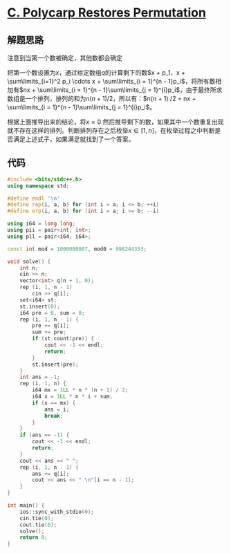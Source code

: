 

# [C. Polycarp Restores Permutation](https://codeforces.com/problemset/problem/1141/C)

## 解题思路

注意到当第一个数被确定，其他数都会确定

把第一个数设置为$x$，通过给定数组$q$的计算剩下的数$x + p_1、x + \sum\limits_{i=1}^2 p_i \cdots x + \sum\limits_{i = 1}^{n - 1}p_i$，将所有数相加有$nx + \sum\limits_{i = 1}^{n - 1}\sum\limits_{j = 1}^{i}p_i$，由于最终所求数组是一个排列，排列的和为$n(n + 1) / 2$，所以有：$n(n + 1) /2 = nx + \sum\limits_{i = 1}^{n - 1}\sum\limits_{j = 1}^{i}p_i$。

根据上面推导出来的结论，将$x = 0$ 然后推导剩下的数，如果其中一个数重复出现就不存在这样的排列。判断排列存在之后枚举$x \in [1, n]$，在枚举过程之中判断是否满足上述式子，如果满足就找到了一个答案。

##  代码

```cpp
#include <bits/stdc++.h>
using namespace std;

#define endl '\n'
#define rep(i, a, b) for (int i = a; i <= b; ++i)
#define erp(i, a, b) for (int i = a; i >= b; --i)

using i64 = long long;
using pii = pair<int, int>;
using pll = pair<i64, i64>;

const int mod = 1000000007, mod0 = 998244353;

void solve() {
    int n;
    cin >> n;
    vector<int> q(n + 1, 0);
    rep (i, 1, n - 1)
        cin >> q[i];
    set<i64> st;
    st.insert(0);
    i64 pre = 0, sum = 0;
    rep (i, 1, n - 1) {
        pre += q[i];
        sum += pre;
        if (st.count(pre)) {
            cout << -1 << endl;
            return;
        }
        st.insert(pre);
    }
    int ans = -1;
    rep (i, 1, n) {
        i64 mx = 1LL * n * (n + 1) / 2;
        i64 x = 1LL * n * i + sum;
        if (x == mx) {
            ans = i;
            break;
        }
    }
    if (ans == -1) {
        cout << -1 << endl;
        return;
    }
    cout << ans << " ";
    rep (i, 1, n - 1) {
        ans += q[i];
        cout << ans << " \n"[i == n - 1];
    }
}

int main() {
    ios::sync_with_stdio(0);
    cin.tie(0);
    cout.tie(0);
    solve();
    return 0;
}
```


